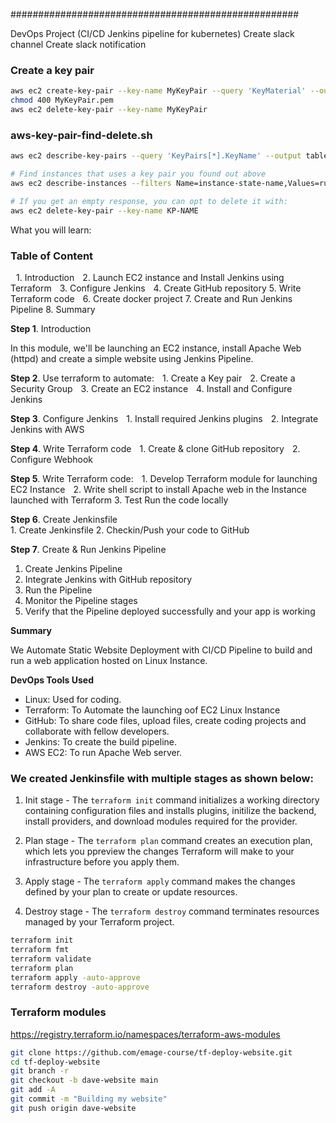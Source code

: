 

####################################################

DevOps Project (CI/CD Jenkins pipeline for kubernetes)
Create slack channel 
Create slack notification

### Create a key pair

```sh
aws ec2 create-key-pair --key-name MyKeyPair --query 'KeyMaterial' --output text > MyKeyPair.pem
chmod 400 MyKeyPair.pem
aws ec2 delete-key-pair --key-name MyKeyPair
```

### aws-key-pair-find-delete.sh

```sh
aws ec2 describe-key-pairs --query 'KeyPairs[*].KeyName' --output table

# Find instances that uses a key pair you found out above
aws ec2 describe-instances --filters Name=instance-state-name,Values=running Name=key-name,Values="KP-NAME" --query 'Reservations[*].Instances[*].InstanceId'

# If you get an empty response, you can opt to delete it with:
aws ec2 delete-key-pair --key-name KP-NAME
```


What you will learn: 

### Table of Content
 1.⁠ ⁠Introduction 
 2.⁠ ⁠Launch EC2 instance and Install Jenkins using Terraform 
 3.⁠ ⁠Configure Jenkins 
 4.⁠ ⁠Create GitHub repository 
 5. Write Terraform code 
 6.⁠ ⁠Create docker project 
 7.⁠ ⁠Create and Run Jenkins Pipeline 
 8.⁠ ⁠Summary 

**Step 1**. Introduction 

In this module, we'll be launching an EC2 instance, install Apache Web (httpd) and create a simple website using Jenkins Pipeline. 

**Step 2**. Use terraform to automate: 
 1.⁠ ⁠Create a Key pair 
 2.⁠ ⁠Create a Security Group
 3.⁠ ⁠Create an EC2 instance
 4.⁠ ⁠Install and Configure Jenkins

**Step 3**. Configure Jenkins 
 1.⁠ ⁠Install required  Jenkins plugins 
 2.⁠ ⁠Integrate Jenkins with AWS

**Step 4**. Write Terraform code 
 1.⁠ ⁠Create & clone GitHub repository 
 2.⁠ ⁠Configure Webhook  

**Step 5**. Write Terraform code: 
 1.⁠ Develop Terraform module for launching EC2 Instance 
 2.⁠ Write shell script to install Apache web in the Instance launched with Terraform 
 3. Test Run the code locally

**Step 6**. Create Jenkinsfile  
1.⁠ ⁠Create Jenkinsfile 
2.⁠ ⁠Checkin/Push your code to GitHub 

**Step 7**. Create & Run Jenkins Pipeline 
1. Create Jenkins Pipeline
2. Integrate Jenkins with GitHub repository 
3. Run the Pipeline
4. Monitor the Pipeline stages
5. Verify that the Pipeline deployed successfully and your app is working

**Summary**

We Automate Static Website Deployment with CI/CD Pipeline to build and run a web application hosted on Linux Instance. 

**⁠DevOps Tools Used**  
- Linux: Used for coding. 
- Terraform: To Automate the launching oof EC2 Linux Instance 
- GitHub: To share code files, upload files, create coding projects and collaborate with fellow developers. 
- Jenkins: To create the build pipeline.
- AWS EC2: To run Apache Web server.

### We created  Jenkinsfile with multiple stages as shown below:

1. Init stage - The `terraform init` command initializes a working directory containing configuration files and installs plugins, initilize the backend, install providers, and download modules required for the provider. 

2. Plan stage - The `terraform plan` command creates an execution plan, which lets you ppreview the changes Terraform will make to your infrastructure before you apply them. 

3. Apply stage - The `terraform apply` command makes the changes defined by your plan to create or update resources.

4. Destroy stage - The `terraform destroy` command terminates resources managed by your Terraform project. 

```sh
terraform init 
terraform fmt
terraform validate 
terraform plan 
terraform apply -auto-approve  
terraform destroy -auto-approve
```

### Terraform modules
https://registry.terraform.io/namespaces/terraform-aws-modules

```sh
git clone https://github.com/emage-course/tf-deploy-website.git
cd tf-deploy-website
git branch -r
git checkout -b dave-website main
git add -A
git commit -m "Building my website"
git push origin dave-website


